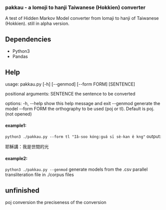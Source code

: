 ### pakkau - a lomoji to hanji Taiwanese (Hokkien) converter

A test of Hidden Markov Model converter from lomaji to hanji of Taiwanese (Hokkien). still in alpha version.

## Dependencies
- Python3
- Pandas

## Help

usage: pakkau.py [-h] [--genmod] [--form FORM] [SENTENCE]

positional arguments:
  SENTENCE     the sentence to be converted

options:
  -h, --help   show this help message and exit
  --genmod     generate the model
  --form FORM  the orthography to be used (poj or tl). Default is poj. (not opened)

#### example1:
``
  python3 ./pakkau.py --form tl "Iâ-soo kóng:guá sī sè-kan ê kng"
``
output:

耶穌講：我是世間的光

#### example2:
``
python3 ./pakkau.py --genmod
``
generate models from the .csv parallel transliteration  file in ./corpus files


## unfinished
poj conversion
the preciseness of the conversion
